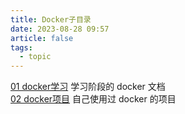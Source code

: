 ```yaml
---
title: Docker子目录
date: 2023-08-28 09:57
article: false
tags:
  - topic
---
```


[01 docker学习](01%20Docker学习/01%20docker) 学习阶段的 docker 文档  
[02 docker项目](02%20docker项目) 自己使用过 docker 的项目

